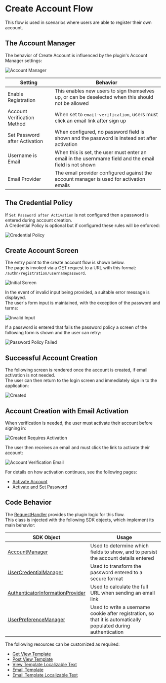 # Create Account Flow

This flow is used in scenarios where users are able to register their own account.

## The Account Manager

The behavior of Create Account is influenced by the plugin's Account Manager settings:

![Account Manager](images/shared/account-manager.png)

| Setting | Behavior |
| ------- | -------- |
| Enable Registration | This enables new users to sign themselves up, or can be deselected when this should not be allowed |
| Account Verification Method | When set to `email-verification`, users must click an email link after sign up |
| Set Password after Activation | When configured, no password field is shown and the password is instead set after activation |
| Username is Email | When this is set, the user must enter an email in the usernmame field and the email field is not shown |
| Email Provider | The email provider configured against the account manager is used for activation emails |

## The Credential Policy

If `Set Password after Activation` is not configured then a password is entered during account creation.\
A Credential Policy is optional but if configured these rules will be enforced:

![Credential Policy](images/shared/credential-policy.png)

## Create Account Screen

The entry point to the create account flow is shown below.\
The page is invoked via a GET request to a URL with this format: `/authn/registration/usernamepassword`.

![Initial Screen](images/create-account/initial.png)

In the event of invalid input being provided, a suitable error message is displayed.\
The user's form input is maintained, with the exception of the password and terms:

![Invalid Input](images/create-account/invalid-input.png)

If a password is entered that fails the password policy a screen of the following form is shown and the user can retry:

![Password Policy Failed](images/create-account/password-policy-failed.png)

## Successful Account Creation

The following screen is rendered once the account is created, if email activation is not needed.\
The user can then return to the login screen and immediately sign in to the application:

![Created](images/create-account/created.png)

## Account Creation with Email Activation

When verification is needed, the user must activate their account before signing in:

![Created Requires Activation](images/create-account/created-requires-activation.png)

The user then receives an email and must click the link to activate their account:

![Account Verification Email](images/create-account/account-verification-email.png)

For details on how activation continues, see the following pages:

- [Activate Account](activate-account.md)
- [Activate and Set Password](activate-set-password.md)

## Code Behavior

The [RequestHandler](../src/main/java/io/curity/identityserver/plugin/usernamepassword/registration/UsernamePasswordRegistrationRequestHandler.java) provides the plugin logic for this flow.\
This class is injected with the following SDK objects, which implement its main behavior:

| SDK Object | Usage |
| ---------- | ----- |
| [AccountManager](https://curity.io/docs/idsvr-java-plugin-sdk/latest/se/curity/identityserver/sdk/service/AccountManager.html) | Used to determine which fields to show, and to persist the account details entered |
| [UserCredentialManager](https://curity.io/docs/idsvr-java-plugin-sdk/latest/se/curity/identityserver/sdk/service/AccountManager.html) | Used to transform the password entered to a secure format |
| [AuthenticatorInformationProvider](https://curity.io/docs/idsvr-java-plugin-sdk/latest/se/curity/identityserver/sdk/service/authentication/AuthenticatorInformationProvider.html) | Used to calculate the full URL when sending an email link |
| [UserPreferenceManager](https://curity.io/docs/idsvr-java-plugin-sdk/latest/se/curity/identityserver/sdk/service/UserPreferenceManager.html) | Used to write a username cookie after registration, so that it is automatically populated during authentication |

The following resources can be customized as required:

- [Get View Template](../src/main/resources/templates/authenticator/username-password-authenticator/create-account/get.vm)
- [Post View Template](../src/main/resources/templates/authenticator/username-password-authenticator/create-account/post.vm)
- [View Template Localizable Text](../src/main/resources/messages/en/authenticator/username-password-authenticator/create-account/messages)
- [Email Template](../src/main/resources/templates/authenticator/username-password-authenticator/email/verify-account/email.vm) 
- [Email Template Localizable Text](../src/main/resources/messages/en/authenticator/username-password-authenticator/email/verify-account/messages)
